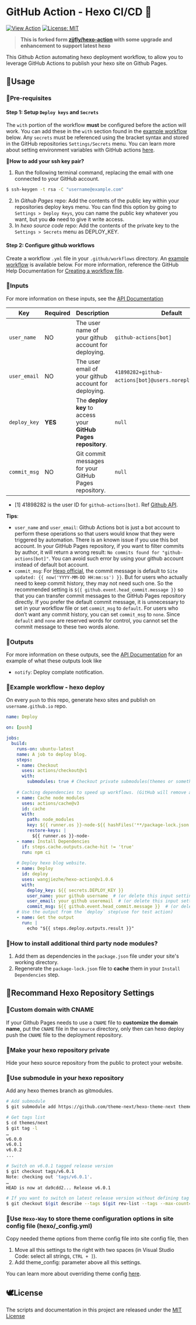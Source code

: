 # GitHub Action - Hexo CI/CD 🌱

<a href="https://github.com/marketplace/actions/hexo-action"><img alt="View Action" src="https://img.shields.io/badge/action-marketplace-blue.svg?logo=github&color=orange"></a>
<a href="https://opensource.org/licenses/MIT"><img alt="License: MIT" src="https://img.shields.io/badge/License-MIT-green.svg?logo=github"></a>

> **This is forked form [zjjfly/hexo-action](https://github.com/zjjfly/hexo-action) with some upgrade and enhancement to support latest hexo**

This Github Action automating hexo deployment workflow, to allow you to leverage GitHub Actions to publish your hexo site on Github Pages.

## 🍑Usage
### 🍄Pre-requisites
#### Step 1: Setup `Deploy keys` and `Secrets`
The `with` portion of the workflow **must** be configured before the action will work. You can add these in the `with` section found in the [example workflow](#🍌example-workflow---hexo-deploy) below. Any `secrets` must be referenced using the bracket syntax and stored in the GitHub repositories `Settings/Secrets` menu. You can learn more about setting environment variables with GitHub actions [here](https://help.github.com/en/articles/workflow-syntax-for-github-actions#jobsjob_idstepsenv).

**🥕How to add your ssh key pair?**
1. Run the following terminal command, replacing the email with one connected to your GitHub account.
```sh
$ ssh-keygen -t rsa -C "username@example.com"
```
2. In *Github Pages* repo: Add the contents of the public key within your repositories deploy keys menu. You can find this option by going to `Settings > Deploy Keys`, you can name the public key whatever you want, but you **do** need to give it write access.
3. In *hexo source code* repo: Add the contents of the private key to the `Settings > Secrets` menu as DEPLOY_KEY.

#### Step 2: Configure github workflows
Create a workflow `.yml` file in your `.github/workflows` directory. An [example workflow](#🍌example-workflow---hexo-deploy) is available below. For more information, reference the  GitHub Help Documentation for [Creating a workflow file](https://help.github.com/en/articles/configuring-a-workflow#creating-a-workflow-file).

### 🍆Inputs
For more information on these inputs, see the [API Documentation](https://developer.github.com/v3/repos/releases/#input)

| Key | Required | Description | Default |
| --- | --- | --- | --- |
| `user_name` | NO | The user name of your github account for deploying. | `github-actions[bot]` |
| `user_email` | NO | The user email of your github account for deploying. | `41898282+github-actions[bot]@users.noreply.github.com`[<sup>1</sup>](#refer-anchor-1) |
| `deploy_key` | **YES** | The **deploy key** to access your **GitHub Pages repository**. | `null` |
| `commit_msg` | NO | Git commit messages for your GitHub Pages repository. | `null` |

<div id="refer-anchor-1"></div>

- [1] 41898282 is the user ID for `github-actions[bot]`. Ref [Github API](https://api.github.com/users/github-actions[bot]/events/public).

**Tips**:
- `user_name` and `user_email`: Github Actions bot is just a bot account to perform these operations so that users would know that they were triggered by automation. There is an known issue if you use this bot account. In your GitHub Pages repository, if you want to filter commits by author, it will return a wrong result: `No commits found for "github-actions[bot]"`. You can avoid such error by using your github account instead of default bot account.
- `commit_msg`: For [Hexo official](https://hexo.io/docs/one-command-deployment.html#Git), the commit message is default to `Site updated: {{ now('YYYY-MM-DD HH:mm:ss') }}`. But for users who actually need to keep commit history, they may not need such one. So the recommended setting is `${{ github.event.head_commit.message }}` so that you can transfer commit messages to the GitHub Pages repository directly. If you prefer the default commit message, it is unnecessary to set in your workflow file or set `commit_msg` to `default`. For users who don’t want any commit history, you can set `commit_msg` to `none`. Since `default` and `none` are reserved words for control, you cannot set the commit message to these two words alone.

### 🥒Outputs
For more information on these outputs, see the [API Documentation](https://developer.github.com/v3/repos/releases/#response-4) for an example of what these outputs look like

- `notify`: Deploy complate notification.

### 🍌Example workflow - hexo deploy
On every `push` to this repo, generate hexo sites and publish on `username.github.io` repo.

```yaml
name: Deploy

on: [push]

jobs:
  build:
    runs-on: ubuntu-latest
    name: A job to deploy blog.
    steps:
    - name: Checkout
      uses: actions/checkout@v1
      with:
        submodules: true # Checkout private submodules(themes or something else).
    
    # Caching dependencies to speed up workflows. (GitHub will remove any cache entries that have not been accessed in over 7 days.)
    - name: Cache node modules
      uses: actions/cache@v3
      id: cache
      with:
        path: node_modules
        key: ${{ runner.os }}-node-${{ hashFiles('**/package-lock.json') }}
        restore-keys: |
          ${{ runner.os }}-node-
    - name: Install Dependencies
      if: steps.cache.outputs.cache-hit != 'true'
      run: npm ci
    
    # Deploy hexo blog website.
    - name: Deploy
      id: deploy
      uses: wangjiezhe/hexo-action@v1.0.6
      with:
        deploy_key: ${{ secrets.DEPLOY_KEY }}
        user_name: your github username  # (or delete this input setting to use bot account)
        user_email: your github useremail  # (or delete this input setting to use bot account)
        commit_msg: ${{ github.event.head_commit.message }}  # (or delete this input setting to use hexo default settings)
    # Use the output from the `deploy` step(use for test action)
    - name: Get the output
      run: |
        echo "${{ steps.deploy.outputs.result }}"
```

### 🌽How to install additional third party node modules?
1. Add them as dependencies in the `package.json` file under your site's working directory.
2. Regenerate the `package-lock.json` file to **cache** them in your `Install Dependencies` step.

## 🐔Recommand Hexo Repository Settings
### 🥚Custom domain with CNAME
If your Github Pages needs to use a `CNAME` file to **customize the domain name**, put the `CNAME` file in the `source` directory, only then can hexo deploy push the `CNAME` file to the deployment repository.

### 🐣Make your hexo repository private
Hide your hexo source repository from the public to protect your website.

### 🐤Use submodule in your hexo repository
Add any hexo themes branch as gitmodules.

```sh
# Add submodule
$ git submodule add https://github.com/theme-next/hexo-theme-next themes/next

# Get tags list
$ cd themes/next
$ git tag -l
…
v6.0.0
v6.0.1
v6.0.2
...

# Switch on v6.0.1 tagged release version
$ git checkout tags/v6.0.1
Note: checking out 'tags/v6.0.1'.
…
HEAD is now at da9cdd2... Release v6.0.1

# If you want to switch on latest release version without defining tag (optional)
$ git checkout $(git describe --tags $(git rev-list --tags --max-count=1))
```

### 🐥Use `Hexo-Way` to store theme configuration options in site config file (hexo/_config.yml)
Copy needed theme options from theme config file into site config file, then
1. Move all this settings to the right with two spaces (in Visual Studio Code: select all strings, `CTRL + ]`).
2. Add theme_config: parameter above all this settings.

You can learn more about overriding theme config [here](https://hexo.io/docs/configuration.html#Overriding-Theme-Config).

## 🕊License
The scripts and documentation in this project are released under the [MIT License](LICENSE)
